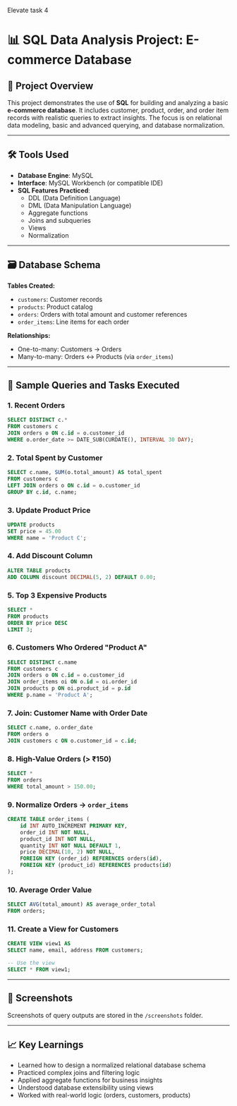 Elevate task 4

# 📊 SQL Data Analysis Project: E-commerce Database

## 📁 Project Overview

This project demonstrates the use of **SQL** for building and analyzing a basic **e-commerce database**. It includes customer, product, order, and order item records with realistic queries to extract insights. The focus is on relational data modeling, basic and advanced querying, and database normalization.

---

## 🛠 Tools Used

- **Database Engine**: MySQL
- **Interface**: MySQL Workbench (or compatible IDE)
- **SQL Features Practiced**:
  - DDL (Data Definition Language)
  - DML (Data Manipulation Language)
  - Aggregate functions
  - Joins and subqueries
  - Views
  - Normalization

---

## 🗃️ Database Schema

**Tables Created:**
- `customers`: Customer records
- `products`: Product catalog
- `orders`: Orders with total amount and customer references
- `order_items`: Line items for each order

**Relationships:**
- One-to-many: Customers → Orders
- Many-to-many: Orders ↔ Products (via `order_items`)

---

## 🧪 Sample Queries and Tasks Executed

### 1. Recent Orders
```sql
SELECT DISTINCT c.* 
FROM customers c
JOIN orders o ON c.id = o.customer_id
WHERE o.order_date >= DATE_SUB(CURDATE(), INTERVAL 30 DAY);
```

### 2. Total Spent by Customer
```sql
SELECT c.name, SUM(o.total_amount) AS total_spent
FROM customers c
LEFT JOIN orders o ON c.id = o.customer_id
GROUP BY c.id, c.name;
```

### 3. Update Product Price
```sql
UPDATE products
SET price = 45.00
WHERE name = 'Product C';
```

### 4. Add Discount Column
```sql
ALTER TABLE products
ADD COLUMN discount DECIMAL(5, 2) DEFAULT 0.00;
```

### 5. Top 3 Expensive Products
```sql
SELECT *
FROM products
ORDER BY price DESC
LIMIT 3;
```

### 6. Customers Who Ordered "Product A"
```sql
SELECT DISTINCT c.name
FROM customers c
JOIN orders o ON c.id = o.customer_id
JOIN order_items oi ON o.id = oi.order_id
JOIN products p ON oi.product_id = p.id
WHERE p.name = 'Product A';
```

### 7. Join: Customer Name with Order Date
```sql
SELECT c.name, o.order_date
FROM orders o
JOIN customers c ON o.customer_id = c.id;
```

### 8. High-Value Orders (> ₹150)
```sql
SELECT *
FROM orders
WHERE total_amount > 150.00;
```

### 9. Normalize Orders → `order_items`
```sql
CREATE TABLE order_items (
    id INT AUTO_INCREMENT PRIMARY KEY,
    order_id INT NOT NULL,
    product_id INT NOT NULL,
    quantity INT NOT NULL DEFAULT 1,
    price DECIMAL(10, 2) NOT NULL,
    FOREIGN KEY (order_id) REFERENCES orders(id),
    FOREIGN KEY (product_id) REFERENCES products(id)
);
```

### 10. Average Order Value
```sql
SELECT AVG(total_amount) AS average_order_total
FROM orders;
```

### 11. Create a View for Customers
```sql
CREATE VIEW view1 AS
SELECT name, email, address FROM customers;

-- Use the view
SELECT * FROM view1;
```

---

## 📸 Screenshots

Screenshots of query outputs are stored in the `/screenshots` folder.

---

## 📈 Key Learnings

- Learned how to design a normalized relational database schema
- Practiced complex joins and filtering logic
- Applied aggregate functions for business insights
- Understood database extensibility using views
- Worked with real-world logic (orders, customers, products)



